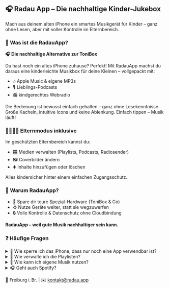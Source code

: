 
<section>

## 🎧 Radau App – Die nachhaltige Kinder-Jukebox

Mach aus deinem alten iPhone ein smartes Musikgerät für Kinder – ganz ohne Lesen, aber mit voller Kontrolle im Elternbereich.

</section>

<section>

### 📝 Was ist die RadauApp?

**🎧 Die nachhaltige Alternative zur ToniBox**

Du hast noch ein altes iPhone zuhause? Perfekt! Mit RadauApp machst du daraus eine kinderleichte Musikbox für deine Kleinen – vollgepackt mit:

- 🎶 Apple Music & eigene MP3s  
- 🎙️ Lieblings-Podcasts  
- 📻 kindgerechtes Webradio

Die Bedienung ist bewusst einfach gehalten – ganz ohne Lesekenntnisse.  
Große Kacheln, intuitive Icons und keine Ablenkung. Einfach tippen – Musik läuft!

</section>

<section>

### 👨‍👩‍👧‍👦 Elternmodus inklusive

Im geschützten Elternbereich kannst du:

- 🎛️ Medien verwalten (Playlists, Podcasts, Radiosender)  
- 🖼️ Coverbilder ändern  
- ➕ Inhalte hinzufügen oder löschen  

Alles kindersicher hinter einem einfachen Zugangsschutz.

</section>

<section>

### 🌱 Warum RadauApp?

- 💸 Spare dir teure Spezial-Hardware (ToniBox & Co)  
- ♻️ Nutze Geräte weiter, statt sie wegzuwerfen  
- 🔒 Volle Kontrolle & Datenschutz ohne Cloudbindung  

**RadauApp – weil gute Musik nachhaltiger sein kann.**

</section>

<section>

### ❓ Häufige Fragen

<details>
<summary>🔐 Wie sperre ich das iPhone, dass nur noch eine App verwendbar ist?</summary>
Nutze den **„Geführten Modus“** unter Einstellungen > Bedienungshilfen > Geführter Zugriff.
</details>

<details>
<summary>🎵 Wie verwalte ich die Playlisten?</summary>
In iTunes oder der Musik-App (Apple Music) auf deinem Mac/PC.
</details>

<details>
<summary>📂 Wie kann ich eigene Musik nutzen?</summary>
Über Apple Music oder iTunes mit dem iPhone synchronisieren.
</details>

<details>
<summary>🎧 Geht auch Spotify?</summary>
Noch nicht – aber ist geplant! 😉
</details>

</section>

<section>

📍 Freiburg i. Br. | ✉️ kontakt@radau.app

</section>
